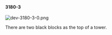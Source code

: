 #### 3180-3
![dev-3180-3-0.png](https://github.com/lil-lab/nlvr/raw/master/nlvr/dev/images/1/dev-3180-3-0.png "dev-3180-3-0.png")

There are two black blocks as the top of a tower.